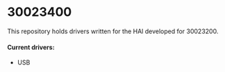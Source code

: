 # 30023400
This repository holds drivers written for the HAl developed for 30023200.

#### Current drivers:

- USB